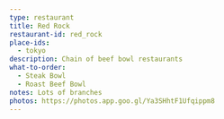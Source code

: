 ```yaml
---
type: restaurant
title: Red Rock
restaurant-id: red_rock
place-ids:
  - tokyo
description: Chain of beef bowl restaurants
what-to-order:
  - Steak Bowl
  - Roast Beef Bowl
notes: Lots of branches
photos: https://photos.app.goo.gl/Ya3SHhtF1Ufqippm8
---
```


